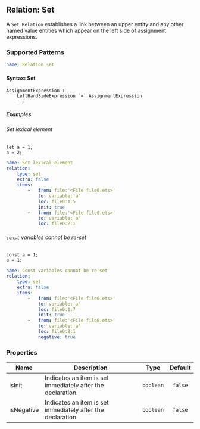 ## Relation: Set

A `Set Relation` establishes a link between an upper entity and any other named value entities which appear on the left
side of assignment expressions.

### Supported Patterns

```yaml
name: Relation set
```

#### Syntax: Set

```text
AssignmentExpression :
    LeftHandSideExpression `=` AssignmentExpression
    ...
```

##### Examples

###### Set lexical element

```ets
let a = 1;
a = 2;
```

```yaml
name: Set lexical element
relation:
    type: set
    extra: false
    items:
        -   from: file:'<File file0.ets>'
            to: variable:'a'
            loc: file0:1:5
            init: true
        -   from: file:'<File file0.ets>'
            to: variable:'a'
            loc: file0:2:1
```

###### `const` variables cannot be re-set

```ets
const a = 1;
a = 1;
```

```yaml
name: Const variables cannot be re-set
relation:
    type: set
    extra: false
    items:
        -   from: file:'<File file0.ets>'
            to: variable:'a'
            loc: file0:1:7
            init: true
        -   from: file:'<File file0.ets>'
            to: variable:'a'
            loc: file0:2:1
            negative: true
```

### Properties

| Name   | Description                                                 |   Type    | Default |
|--------|-------------------------------------------------------------|:---------:|:-------:|
| isInit | Indicates an item is set immediately after the declaration. | `boolean` | `false` |
| isNegative | Indicates an item is set immediately after the declaration. | `boolean` | `false` |

